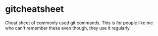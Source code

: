 # gitcheatsheet

Cheat sheet of commonly used git commands. This is for people like me who can't remember these even though, they use it regularly.
